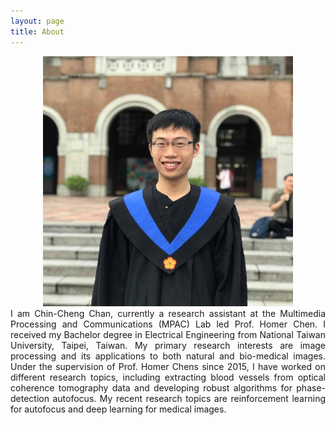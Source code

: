 ```yaml
---
layout: page
title: About
---
```


<style>
.text {
  text-align:justify;  
  text-justify:auto;
}
</style>

<div id="my_photo" align="center">
<img src="/assets/my_photo_grad_gown.jpg" alt="My photo" width='400'>
</div>

<div class='text' id='intro'>
I am Chin-Cheng Chan, currently a research assistant at the Multimedia Processing
and Communications (MPAC) Lab led Prof. Homer Chen.
I received my Bachelor degree in Electrical Engineering from National Taiwan
University, Taipei, Taiwan. My primary research interests are image processing
and its applications to both natural and bio-medical images. Under the supervision
of Prof. Homer Chens since 2015, I have worked on different research topics,
including extracting blood vessels from optical coherence tomography data
 and developing robust algorithms for phase-detection autofocus. My recent research
 topics are reinforcement learning for autofocus and deep learning for medical images.
 </div>
